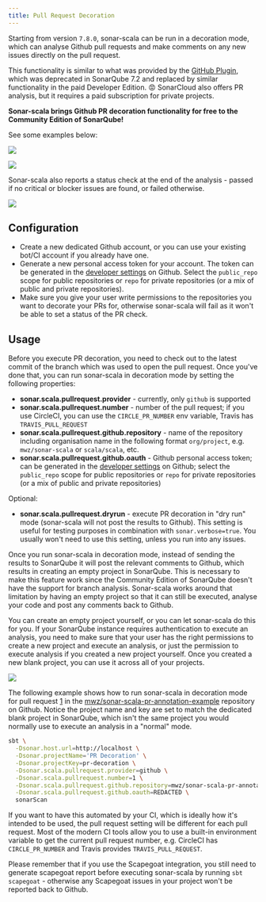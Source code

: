 ```yaml
---
title: Pull Request Decoration
---
```


Starting from version `7.8.0`, sonar-scala can be run in a decoration mode,
which can analyse Github pull requests and make comments on any new issues
directly on the pull request.

This functionality is similar to what was provided by the
[GitHub Plugin](https://docs.sonarqube.org/display/PLUG/GitHub+Plugin), which
was deprecated in SonarQube 7.2 and replaced by similar functionality in the
paid Developer Edition. :rage: SonarCloud also offers PR analysis, but it
requires a paid subscription for private projects.

**Sonar-scala brings Github PR decoration functionality for free to the
Community Edition of SonarQube!**

See some examples below:

![](/img/pr-decoration-example1.png)

![](/img/pr-decoration-example2.png)

Sonar-scala also reports a status check at the end of the analysis - passed if
no critical or blocker issues are found, or failed otherwise.

![](/img/pr-decoration-status-check.png)

## Configuration

- Create a new dedicated Github account, or you can use your existing bot/CI
  account if you already have one.
- Generate a new personal access token for your account. The token can be
  generated in the [developer settings](https://github.com/settings/tokens) on
  Github. Select the `public_repo` scope for public repositories or `repo` for
  private repositories (or a mix of public and private repositories).
- Make sure you give your user write permissions to the repositories you want to
  decorate your PRs for, otherwise sonar-scala will fail as it won't be able to
  set a status of the PR check.

## Usage

Before you execute PR decoration, you need to check out to the latest commit of
the branch which was used to open the pull request. Once you've done that, you
can run sonar-scala in decoration mode by setting the following properties:

- **sonar.scala.pullrequest.provider** - currently, only `github` is supported
- **sonar.scala.pullrequest.number** - number of the pull request; if you use
  CircleCI, you can use the `CIRCLE_PR_NUMBER` env variable, Travis has
  `TRAVIS_PULL_REQUEST`
- **sonar.scala.pullrequest.github.repository** - name of the repository
  including organisation name in the following format `org/project`, e.g.
  `mwz/sonar-scala` or `scala/scala`, etc.
- **sonar.scala.pullrequest.github.oauth** - Github personal access token; can
  be generated in the [developer settings](https://github.com/settings/tokens)
  on Github; select the `public_repo` scope for public repositories or `repo`
  for private repositories (or a mix of public and private repositories)

Optional:

- **sonar.scala.pullrequest.dryrun** - execute PR decoration in "dry run" mode
  (sonar-scala will not post the results to Github). This setting is useful for
  testing purposes in combination with `sonar.verbose=true`. You usually won't
  need to use this setting, unless you run into any issues.

Once you run sonar-scala in decoration mode, instead of sending the results to
SonarQube it will post the relevant comments to Github, which results in
creating an empty project in SonarQube. This is necessary to make this feature
work since the Community Edition of SonarQube doesn't have the support for
branch analysis. Sonar-scala works around that limitation by having an empty
project so that it can still be executed, analyse your code and post any
comments back to Github.

You can create an empty project yourself, or you can let sonar-scala do this for
you. If your SonarQube instance requires authentication to execute an analysis,
you need to make sure that your user has the right permissions to create a new
project and execute an analysis, or just the permission to execute analysis if
you created a new project yourself. Once you created a new blank project, you
can use it across all of your projects.

![](/img/pr-decoration-sonarqube.png)

The following example shows how to run sonar-scala in decoration mode for pull
request [1](https://github.com/mwz/sonar-scala-pr-annotation-example/pull/1) in
the
[mwz/sonar-scala-pr-annotation-example](https://github.com/mwz/sonar-scala-pr-annotation-example)
repository on Github. Notice the project name and key are set to match the
dedicated blank project in SonarQube, which isn't the same project you would
normally use to execute an analysis in a "normal" mode.

```bash
sbt \
  -Dsonar.host.url=http://localhost \
  -Dsonar.projectName='PR Decoration' \
  -Dsonar.projectKey=pr-decoration \
  -Dsonar.scala.pullrequest.provider=github \
  -Dsonar.scala.pullrequest.number=1 \
  -Dsonar.scala.pullrequest.github.repository=mwz/sonar-scala-pr-annotation-example \
  -Dsonar.scala.pullrequest.github.oauth=REDACTED \
  sonarScan
```

If you want to have this automated by your CI, which is ideally how it's
intended to be used, the pull request setting will be different for each pull
request. Most of the modern CI tools allow you to use a built-in environment
variable to get the current pull request number, e.g. CircleCI has
`CIRCLE_PR_NUMBER` and Travis provides `TRAVIS_PULL_REQUEST`.

Please remember that if you use the Scapegoat integration, you still need to
generate scapegoat report before executing sonar-scala by running
`sbt scapegoat` - otherwise any Scapegoat issues in your project won't be
reported back to Github.
